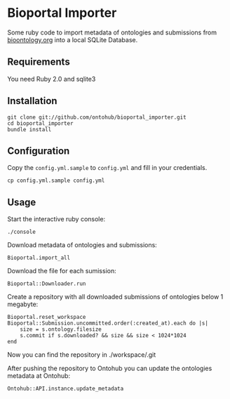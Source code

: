 Bioportal Importer
==================

Some ruby code to import metadata of ontologies and submissions from [bioontology.org](http://data.bioontology.org/documentation) into a local SQLite Database.

Requirements
------------

You need Ruby 2.0 and sqlite3


Installation
------------

    git clone git://github.com/ontohub/bioportal_importer.git
    cd bioportal_importer
    bundle install

Configuration
-------------

Copy the `config.yml.sample` to `config.yml` and fill in your credentials.

    cp config.yml.sample config.yml

Usage
-----

Start the interactive ruby console:

    ./console

Download metadata of ontologies and submissions:

    Bioportal.import_all

Download the file for each sumission:

    Bioportal::Downloader.run

Create a repository with all downloaded submissions of ontologies below 1 megabyte:

    Bioportal.reset_workspace
    Bioportal::Submission.uncommitted.order(:created_at).each do |s|
        size = s.ontology.filesize
        s.commit if s.downloaded? && size && size < 1024*1024
    end

Now you can find the repository in ./workspace/.git

After pushing the repository to Ontohub you can update the ontologies metadata at Ontohub:

    Ontohub::API.instance.update_metadata
